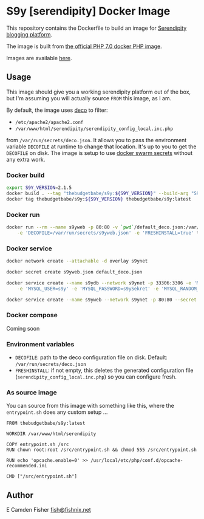# S9y [serendipity] Docker Image

This repository contains the Dockerfile to build an image for [Serendipity blogging platform](http://s9y.org/).

The image is built from [the official PHP 7.0 docker PHP image](https://hub.docker.com/_/php/).

Images are available [here](https://hub.docker.com/r/thebudgetbabe/s9y/).

## Usage

This image should give you a working serendipity platform out of the box, but I'm assuming you will actually source `FROM` this image, as I am.

By default, the image uses [deco](https://github.com/YaleUniversity/deco) to filter:

- `/etc/apache2/apache2.conf`
- `/var/www/html/serendipity/serendipity_config_local.inc.php`

from `/var/run/secrets/deco.json`.  It allows you to pass the environment variable `DECOFILE` at runtime to change that location.  It's up
to you to get the `DECOFILE` on disk.  The image is setup to use [docker swarm secrets](https://docs.docker.com/engine/swarm/secrets/) without
any extra work.

### Docker build

```bash
export S9Y_VERSION=2.1.5
docker build . --tag "thebudgetbabe/s9y:${S9Y_VERSION}" --build-arg "S9Y_VERSION=${S9Y_VERSION}"
docker tag thebudgetbabe/s9y:${S9Y_VERSION} thebudgetbabe/s9y:latest
```

### Docker run

```bash
docker run --rm --name s9yweb -p 80:80 -v `pwd`/default_deco.json:/var/run/secrets/s9yweb.json \
    -e 'DECOFILE=/var/run/secrets/s9yweb.json' -e 'FRESHINSTALL=true' thebudgetbabe/s9y
```

### Docker service

```bash
docker network create --attachable -d overlay s9ynet
```

```bash
docker secret create s9yweb.json default_deco.json
```

```bash
docker service create --name s9ydb --network s9ynet -p 33306:3306 -e 'MYSQL_DATABASE=s9y' \
    -e 'MYSQL_USER=s9y' -e 'MYSQL_PASSWORD=s9ySekret' -e 'MYSQL_RANDOM_ROOT_PASSWORD=true' mariadb:latest
```

```bash
docker service create --name s9yweb --network s9ynet -p 80:80 --secret s9yweb.json -e 'DECOFILE=/var/run/secrets/s9yweb.json' thebudgetbabe/s9y
```

### Docker compose

Coming soon

### Environment variables

- `DECOFILE`: path to the deco configuration file on disk.  Default: `/var/run/secrets/deco.json`
- `FRESHINSTALL`: if not empty, this deletes the generated configuration file (`serendipity_config_local.inc.php`) so you can configure fresh.

### As source image

You can source from this image with something like this, where the `entrypoint.sh` does any custom setup ...

```
FROM thebudgetbabe/s9y:latest

WORKDIR /var/www/html/serendipity

COPY entrypoint.sh /src
RUN chown root:root /src/entrypoint.sh && chmod 555 /src/entrypoint.sh

RUN echo 'opcache.enable=0' >> /usr/local/etc/php/conf.d/opcache-recommended.ini

CMD ["/src/entrypoint.sh"]
```

## Author

E Camden Fisher <fish@fishnix.net>  
